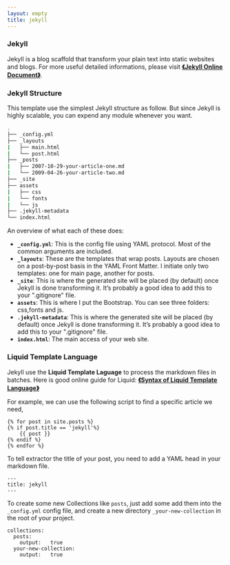```yaml
---
layout: empty
title: jekyll
---
```



### Jekyll

Jekyll is a blog scaffold that transform your plain text into static websites and blogs. For more useful detailed informations, please visit [**《Jekyll Online Document》**](https://jekyllrb.com/docs/home/).

### Jekyll Structure

This template use the simplest Jekyll structure as follow. But since Jekyll is highly scalable, you can expend any module whenever you want.

```bash
.
├── _config.yml
├── _layouts
|   ├── main.html
|   └── post.html
├── _posts
|   ├── 2007-10-29-your-article-one.md
|   └── 2009-04-26-your-article-two.md
├── _site
├── assets
|   ├── css
|   └── fonts
|   └── js
├── .jekyll-metadata
└── index.html
```

An overview of what each of these does:

* **`_config.yml`**: This is the config file using YAML protocol. Most of the common arguments are included.
* **`_layouts`**: These are the templates that wrap posts. Layouts are chosen on a post-by-post basis in the YAML Front Matter. I initiate only two templates: one for main page, another for posts.
* **`_site`**: This is where the generated site will be placed (by default) once Jekyll is done transforming it. It’s probably a good idea to add this to your ".gitignore" file.
* **`assets`**: This is where I put the Bootstrap. You can see three folders: css,fonts and js.
* **`.jekyll-metadata`**: This is where the generated site will be placed (by default) once Jekyll is done transforming it. It’s probably a good idea to add this to your ".gitignore" file.
* **`index.html`**: The main access of your web site.


### Liquid Template Language

Jekyll use the **Liquid Template Laguage** to process the markdown files in batches. Here is good online guide for Liquid: [**《Syntax of Liquid Template Language》**](https://github.com/shopify/liquid/wiki/liquid-for-designers)

For example, we can use the following script to find a specific article we need,

```
{% for post in site.posts %}
{% if post.title == 'jekyll'%}
    {{ post }}
{% endif %}
{% endfor %}
```

To tell extractor the title of your post, you need to add a YAML head in your markdown file.

```
---
title: jekyll
---
```

To create some new Collections like `posts`, just add some add them into the `_config.yml` config file, and create a new directory `_your-new-collection` in the root of your project.

```
collections:
  posts:
    output:   true
  your-new-collection:
    output:   true
```
